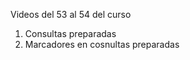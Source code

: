 Videos del 53 al 54 del curso
<ol>
  <li>Consultas preparadas</li>
  <li>Marcadores en cosnultas preparadas</li>
</ol>
